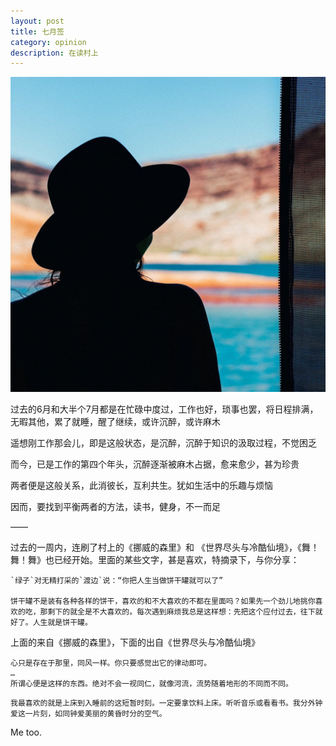 ```yaml
---
layout: post
title: 七月签
category: opinion
description: 在读村上
---
```

![](/images/2016_07/reading.jpg)

过去的6月和大半个7月都是在忙碌中度过，工作也好，琐事也罢，将日程排满，无暇其他，累了就睡，醒了继续，或许沉醉，或许麻木

遥想刚工作那会儿，即是这般状态，是沉醉，沉醉于知识的汲取过程，不觉困乏

而今，已是工作的第四个年头，沉醉逐渐被麻木占据，愈来愈少，甚为珍贵

两者便是这般关系，此消彼长，互利共生。犹如生活中的乐趣与烦恼

因而，要找到平衡两者的方法，读书，健身，不一而足

——

过去的一周内，连刷了村上的《挪威的森里》和 《世界尽头与冷酷仙境》，《舞！舞！舞》也已经开始。里面的某些文字，甚是喜欢，特摘录下，与你分享：

```
`绿子`对无精打采的`渡边`说：“你把人生当做饼干罐就可以了”

饼干罐不是装有各种各样的饼干，喜欢的和不大喜欢的不都在里面吗？如果先一个劲儿地挑你喜欢的吃，那剩下的就全是不大喜欢的。每次遇到麻烦我总是这样想：先把这个应付过去，往下就好了。人生就是饼干罐。
```
上面的来自《挪威的森里》，下面的出自《世界尽头与冷酷仙境》
```
心只是存在于那里，同风一样。你只要感觉出它的律动即可。
…
所谓心便是这样的东西。绝对不会一视同仁，就像河流，流势随着地形的不同而不同。
```
```
我最喜欢的就是上床到入睡前的这短暂时刻。一定要拿饮料上床。听听音乐或看看书。我分外钟爱这一片刻，如同钟爱美丽的黄昏时分的空气。
```

Me too.
